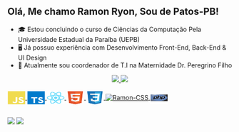 ## Olá, Me chamo Ramon Ryon, Sou de Patos-PB!

- 🎓 Estou concluindo o curso de Ciências da Computação Pela Universidade Estadual da Paraíba (UEPB)
- 🖥️ Já possuo experiência com Desenvolvimento Front-End, Back-End & UI Design
- 💼 Atualmente sou coordenador de T.I na Maternidade Dr. Peregrino Filho

<div align="center">
  <a href="https://github.com/ramonryon">
  <img height="180em" src="https://github-readme-stats.vercel.app/api?username=ramonryon&show_icons=true&theme=omni&include_all_commits=true&count_private=true"/>
  <img height="180em" src="https://github-readme-stats.vercel.app/api/top-langs/?username=ramonryon&layout=compact&langs_count=7&theme=omni"/>
</div>
  
  <div style="display: inline_block"><br>
  <img align="center" alt="Ramon-Js" height="30" width="40" src="https://raw.githubusercontent.com/devicons/devicon/master/icons/javascript/javascript-plain.svg">
  <img align="center" alt="Ramon-Ts" height="30" width="40" src="https://raw.githubusercontent.com/devicons/devicon/master/icons/typescript/typescript-plain.svg">
  <img align="center" alt="Ramon-React" height="30" width="40" src="https://raw.githubusercontent.com/devicons/devicon/master/icons/react/react-original.svg">
  <img align="center" alt="Ramon-HTML" height="30" width="40" src="https://raw.githubusercontent.com/devicons/devicon/master/icons/html5/html5-original.svg">
  <img align="center" alt="Ramon-CSS" height="30" width="40" src="https://raw.githubusercontent.com/devicons/devicon/master/icons/css3/css3-original.svg">
  <img align="center" alt="Ramon-CSS" height="30" width="40" src="https://raw.githubusercontent.com/devicons/devicon/master/icons/node/node-original.svg">
  <img align="center" alt="Ramon-PHP" height="30" width="40" src="https://raw.githubusercontent.com/devicons/devicon/master/icons/php/php-original.svg">
</div>

##
 
<div> 
  <a href = "mailto:ramonryon@gmail.com"><img src="https://img.shields.io/badge/-Gmail-%23333?style=for-the-badge&logo=gmail&logoColor=white" target="_blank"></a>
  <a href="https://www.linkedin.com/in/ramonryon" target="_blank"><img src="https://img.shields.io/badge/-LinkedIn-%230077B5?style=for-the-badge&logo=linkedin&logoColor=white" target="_blank"></a> 
 
</div>
